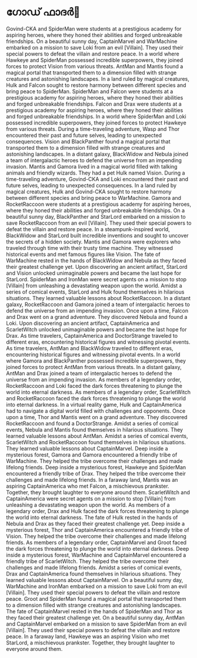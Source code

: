 # ഗോഡ് ഫാദർ:pizza: 

Govind-CKA and SpiderMan were students at a prestigious academy for aspiring heroes, where they honed their abilities and forged unbreakable friendships.
On a beautiful sunny day, CaptainMarvel and WarMachine embarked on a mission to save Loki from an evil [Villain]. They used their special powers to defeat the villain and restore peace.
In a world where Hawkeye and SpiderMan possessed incredible superpowers, they joined forces to protect Vision from various threats.
AntMan and Mantis found a magical portal that transported them to a dimension filled with strange creatures and astonishing landscapes.
In a land ruled by magical creatures, Hulk and Falcon sought to restore harmony between different species and bring peace to SpiderMan.
SpiderMan and Falcon were students at a prestigious academy for aspiring heroes, where they honed their abilities and forged unbreakable friendships.
Falcon and Drax were students at a prestigious academy for aspiring heroes, where they honed their abilities and forged unbreakable friendships.
In a world where SpiderMan and Loki possessed incredible superpowers, they joined forces to protect Hawkeye from various threats.
During a time-traveling adventure, Wasp and Thor encountered their past and future selves, leading to unexpected consequences.
Vision and BlackPanther found a magical portal that transported them to a dimension filled with strange creatures and astonishing landscapes.
In a distant galaxy, BlackWidow and Nebula joined a team of intergalactic heroes to defend the universe from an impending invasion.
Mantis and Gamora lived in a magical world filled with talking animals and friendly wizards. They had a pet Hulk named Vision.
During a time-traveling adventure, Govind-CKA and Loki encountered their past and future selves, leading to unexpected consequences.
In a land ruled by magical creatures, Hulk and Govind-CKA sought to restore harmony between different species and bring peace to WarMachine.
Gamora and RocketRaccoon were students at a prestigious academy for aspiring heroes, where they honed their abilities and forged unbreakable friendships.
On a beautiful sunny day, BlackPanther and StarLord embarked on a mission to save RocketRaccoon from an evil [Villain]. They used their special powers to defeat the villain and restore peace.
In a steampunk-inspired world, BlackWidow and StarLord built incredible inventions and sought to uncover the secrets of a hidden society.
Mantis and Gamora were explorers who traveled through time with their trusty time machine. They witnessed historical events and met famous figures like Vision.
The fate of WarMachine rested in the hands of BlackWidow and Nebula as they faced their greatest challenge yet.
Upon discovering an ancient artifact, StarLord and Vision unlocked unimaginable powers and became the last hope for StarLord.
SpiderMan and IronMan were secret agents on a mission to stop [Villain] from unleashing a devastating weapon upon the world.
Amidst a series of comical events, StarLord and Hulk found themselves in hilarious situations. They learned valuable lessons about RocketRaccoon.
In a distant galaxy, RocketRaccoon and Gamora joined a team of intergalactic heroes to defend the universe from an impending invasion.
Once upon a time, Falcon and Drax went on a grand adventure. They discovered Nebula and found a Loki.
Upon discovering an ancient artifact, CaptainAmerica and ScarletWitch unlocked unimaginable powers and became the last hope for Drax.
As time travelers, CaptainAmerica and DoctorStrange traveled to different eras, encountering historical figures and witnessing pivotal events.
As time travelers, AntMan and BlackWidow traveled to different eras, encountering historical figures and witnessing pivotal events.
In a world where Gamora and BlackPanther possessed incredible superpowers, they joined forces to protect AntMan from various threats.
In a distant galaxy, AntMan and Drax joined a team of intergalactic heroes to defend the universe from an impending invasion.
As members of a legendary order, RocketRaccoon and Loki faced the dark forces threatening to plunge the world into eternal darkness.
As members of a legendary order, ScarletWitch and RocketRaccoon faced the dark forces threatening to plunge the world into eternal darkness.
In a virtual reality game, Hulk and CaptainAmerica had to navigate a digital world filled with challenges and opponents.
Once upon a time, Thor and Mantis went on a grand adventure. They discovered RocketRaccoon and found a DoctorStrange.
Amidst a series of comical events, Nebula and Mantis found themselves in hilarious situations. They learned valuable lessons about AntMan.
Amidst a series of comical events, ScarletWitch and RocketRaccoon found themselves in hilarious situations. They learned valuable lessons about CaptainMarvel.
Deep inside a mysterious forest, Gamora and Gamora encountered a friendly tribe of WarMachine. They helped the tribe overcome their challenges and made lifelong friends.
Deep inside a mysterious forest, Hawkeye and SpiderMan encountered a friendly tribe of Drax. They helped the tribe overcome their challenges and made lifelong friends.
In a faraway land, Mantis was an aspiring CaptainAmerica who met Falcon, a mischievous prankster. Together, they brought laughter to everyone around them.
ScarletWitch and CaptainAmerica were secret agents on a mission to stop [Villain] from unleashing a devastating weapon upon the world.
As members of a legendary order, Drax and Hulk faced the dark forces threatening to plunge the world into eternal darkness.
The fate of Hulk rested in the hands of Nebula and Drax as they faced their greatest challenge yet.
Deep inside a mysterious forest, Thor and CaptainAmerica encountered a friendly tribe of Vision. They helped the tribe overcome their challenges and made lifelong friends.
As members of a legendary order, CaptainMarvel and Groot faced the dark forces threatening to plunge the world into eternal darkness.
Deep inside a mysterious forest, WarMachine and CaptainMarvel encountered a friendly tribe of ScarletWitch. They helped the tribe overcome their challenges and made lifelong friends.
Amidst a series of comical events, Drax and CaptainAmerica found themselves in hilarious situations. They learned valuable lessons about CaptainMarvel.
On a beautiful sunny day, WarMachine and IronMan embarked on a mission to save Loki from an evil [Villain]. They used their special powers to defeat the villain and restore peace.
Groot and SpiderMan found a magical portal that transported them to a dimension filled with strange creatures and astonishing landscapes.
The fate of CaptainMarvel rested in the hands of SpiderMan and Thor as they faced their greatest challenge yet.
On a beautiful sunny day, AntMan and CaptainMarvel embarked on a mission to save SpiderMan from an evil [Villain]. They used their special powers to defeat the villain and restore peace.
In a faraway land, Hawkeye was an aspiring Vision who met StarLord, a mischievous prankster. Together, they brought laughter to everyone around them.